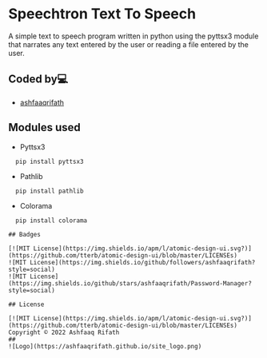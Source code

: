 # Speechtron Text To Speech
A simple text to speech program written in python using the pyttsx3 module that narrates any text entered by the user or reading a file entered by the user.


## Coded by💻

- [ashfaaqrifath](https://github.com/ashfaaqrifath/)


## Modules used

* Pyttsx3
```
  pip install pyttsx3
```

* Pathlib
```
  pip install pathlib
```

* Colorama
```
  pip install colorama
  
## Badges

[![MIT License](https://img.shields.io/apm/l/atomic-design-ui.svg?)](https://github.com/tterb/atomic-design-ui/blob/master/LICENSEs)
![MIT License](https://img.shields.io/github/followers/ashfaaqrifath?style=social)
![MIT License](https://img.shields.io/github/stars/ashfaaqrifath/Password-Manager?style=social)

## License

[![MIT License](https://img.shields.io/apm/l/atomic-design-ui.svg?)](https://github.com/tterb/atomic-design-ui/blob/master/LICENSEs)  Copyright © 2022 Ashfaaq Rifath
##
![Logo](https://ashfaaqrifath.github.io/site_logo.png)
